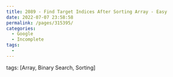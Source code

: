 ```yaml
---
title: 2089 - Find Target Indices After Sorting Array - Easy
date: 2022-07-07 23:58:58
permalink: /pages/315395/
categories:
  - Google
  - Incomplete
tags:
  - 
---
```

tags: [Array, Binary Search, Sorting]